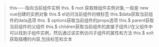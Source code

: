 > this----指向当前组件实例
> this. $ root 获取根组件实例对象,一般是   new vue创建的实例对象
> this.$ el访问当前组件的根标签
> this.$data获取当前组件的data选项
> this. $ options获取当前组件的props选项
> this.$ parent获取当前组件的父组件
> this.$ children获取当前组件的直接子组件//在父组件中可以找到子组件实例，然后通过该实例访问子组件的属性和方法
> this.$ solt获取插槽的内容,包括标签和文本